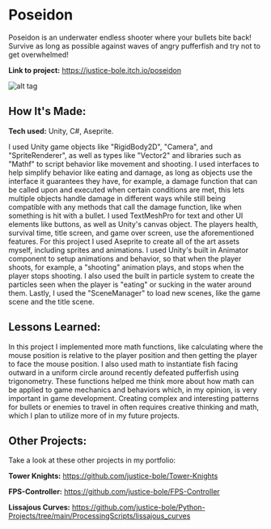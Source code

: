 # Poseidon
Poseidon is an underwater endless shooter where your bullets bite back! Survive as long as possible against waves of angry pufferfish and try not to get overwhelmed!

**Link to project:** https://justice-bole.itch.io/poseidon

![alt tag](https://github.com/justice-bole/Poseidon/blob/main/PoseidonProject/Assets/Art/Gifs/Poseidon.gif)

## How It's Made:

**Tech used:** Unity, C#, Aseprite.

I used Unity game objects like "RigidBody2D", "Camera", and "SpriteRenderer", as well as types like "Vector2" and libraries such as "Mathf" to script behavior like 
movement and shooting. I used interfaces to help simplify behavior like eating and damage, as long as objects use the interface it guarantees they have, for 
example, a damage function that can be called upon and executed when certain conditions are met, this lets multiple objects handle damage in different ways 
while still being compatible with any methods that call the damage function, like when something is hit with a bullet. I used TextMeshPro for text and 
other UI elements like buttons, as well as Unity's canvas object. The players health, survival time, title screen, and game over screen, use the aforementioned
features. For this project I used Aseprite to create all of the art assets myself, including sprites and animations. I used Unity's built in Animator component to 
setup animations and behavior, so that when the player shoots, for example, a "shooting" animation plays, and stops when the player stops shooting. 
I also used the built in particle system to create the particles seen when the player is "eating" or sucking in the water around them. Lastly, I used the 
"SceneManager" to load new scenes, like the game scene and the title scene.

## Lessons Learned:

In this project I implemented more math functions, like calculating where the mouse position is relative to the player position and then getting the player to 
face the mouse position. I also used math to instantiate fish facing outward in a uniform circle around recently defeated pufferfish using trigonometry. 
These functions helped me think more about how math can be applied to game mechanics and behaviors which, in my opinion, is very important in game 
development. Creating complex and interesting patterns for bullets or enemies to travel in often requires creative thinking and math, which I plan to utilize 
more of in my future projects.

## Other Projects:
Take a look at these other projects in my portfolio:

**Tower Knights:** https://github.com/justice-bole/Tower-Knights

**FPS-Controller:** https://github.com/justice-bole/FPS-Controller

**Lissajous Curves:** https://github.com/justice-bole/Python-Projects/tree/main/ProcessingScripts/lissajous_curves
